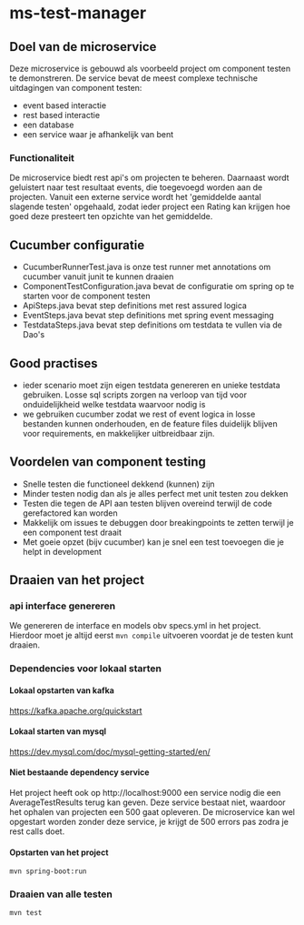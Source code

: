 # ms-test-manager

## Doel van de microservice
Deze microservice is gebouwd als voorbeeld project om component testen te demonstreren.
De service bevat de meest complexe technische uitdagingen van component testen:
- event based interactie
- rest based interactie
- een database
- een service waar je afhankelijk van bent

### Functionaliteit
De microservice biedt rest api's om projecten te beheren. 
Daarnaast wordt geluistert naar test resultaat events, die toegevoegd worden aan de projecten.
Vanuit een externe service wordt het 'gemiddelde aantal slagende testen' opgehaald, zodat ieder project een Rating kan krijgen hoe goed deze presteert ten opzichte van het gemiddelde.

## Cucumber configuratie
- CucumberRunnerTest.java is onze test runner met annotations om cucumber vanuit junit te kunnen draaien
- ComponentTestConfiguration.java bevat de configuratie om spring op te starten voor de component testen
- ApiSteps.java bevat step definitions met rest assured logica
- EventSteps.java bevat step definitions met spring event messaging
- TestdataSteps.java bevat step definitions om testdata te vullen via de Dao's

## Good practises
- ieder scenario moet zijn eigen testdata genereren en unieke testdata gebruiken. Losse sql scripts zorgen na verloop van tijd voor onduidelijkheid welke testdata waarvoor nodig is
- we gebruiken cucumber zodat we rest of event logica in losse bestanden kunnen onderhouden, en de feature files duidelijk blijven voor requirements, en makkelijker uitbreidbaar zijn.

## Voordelen van component testing
- Snelle testen die functioneel dekkend (kunnen) zijn
- Minder testen nodig dan als je alles perfect met unit testen zou dekken
- Testen die tegen de API aan testen blijven overeind terwijl de code gerefactored kan worden
- Makkelijk om issues te debuggen door breakingpoints te zetten terwijl je een component test draait
- Met goeie opzet (bijv cucumber) kan je snel een test toevoegen die je helpt in development


## Draaien van het project

### api interface genereren
We genereren de interface en models obv specs.yml in het project. Hierdoor moet je altijd eerst `mvn compile` uitvoeren voordat je de testen kunt draaien.

### Dependencies voor lokaal starten
#### Lokaal opstarten van kafka
https://kafka.apache.org/quickstart

#### Lokaal starten van mysql
https://dev.mysql.com/doc/mysql-getting-started/en/

#### Niet bestaande dependency service
Het project heeft ook op http://localhost:9000 een service nodig die een AverageTestResults terug kan geven. Deze service bestaat niet, waardoor het ophalen van projecten een 500 gaat opleveren.
De microservice kan wel opgestart worden zonder deze service, je krijgt de 500 errors pas zodra je rest calls doet.

#### Opstarten van het project
`mvn spring-boot:run`

### Draaien van alle testen
`mvn test`